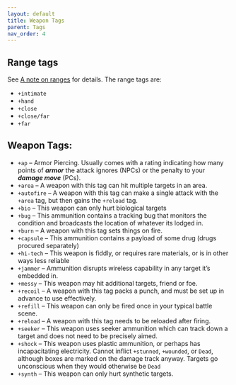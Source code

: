 ```yaml
---
layout: default
title: Weapon Tags
parent: Tags
nav_order: 4
---
```


## Range tags

See [A note on ranges](/content/rules/combat.html#a-note-on-ranges) for details. The range tags are:

- `+intimate`
- `+hand`
- `+close`
- `+close/far`
- `+far`

## Weapon Tags:

- `+ap` – Armor Piercing. Usually comes with a rating indicating how many points of **_armor_** the attack ignores (NPCs) or the penalty to your **_damage move_** (PCs).
- `+area` – A weapon with this tag can hit multiple targets in an area.
- `+autofire` – A weapon with this tag can make a single attack with the `+area` tag, but then gains the `+reload` tag.
- `+bio` – This weapon can only hurt biological targets
- `+bug` – This ammunition contains a tracking bug that monitors the condition and broadcasts the location of whatever its lodged in.
- `+burn` – A weapon with this tag sets things on fire.
- `+capsule` – This ammunition contains a payload of some drug (drugs procured separately)
- `+hi-tech` – This weapon is fiddly, or requires rare materials, or is in other ways less reliable
- `+jammer` – Ammunition disrupts wireless capability in any target it’s embedded in.
- `+messy` – This weapon may hit additional targets, friend or foe.
- `+recoil` – A weapon with this tag packs a punch, and must be set up in advance to use effectively.
- `+refill` – This weapon can only be fired once in your typical battle scene.
- `+reload` – A weapon with this tag needs to be reloaded after firing.
- `+seeker` – This weapon uses seeker ammunition which can track down a target and does not need to be precisely aimed.
- `+shock` – This weapon uses plastic ammunition, or perhaps has incapacitating electricity. Cannot inflict `+stunned`, `+wounded`, or `Dead`, although boxes are marked on the damage track anyway. Targets go unconscious when they would otherwise be `Dead`
- `+synth` – This weapon can only hurt synthetic targets.
